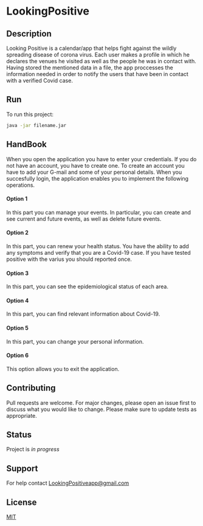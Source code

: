 # LookingPositive
## Description
Looking Positive is a calendar/app that helps fight against the wildly spreading disease of corona virus. Each user makes a profile 
in which he declares the venues he visited as well as the people he was in contact with. Having stored the mentioned data in a file,
the app proccesses the information needed in order to notify the users that have been in contact with a verified Covid case.
## Run
To run this project:

```bash
java -jar filename.jar
```
## HandBook
When you open the application you have to enter your credentials.
If you do not have an account, you have to create one.
To create an account you have to add your G-mail and some of your personal details.
When you succesfully login, the application enables you to implement the following operations.

#### Option 1
In this part you can manage your events.
In particular, you can create and see current and future events, as well as delete future events.
#### Option 2
In this part, you can renew your health status.
You have the ability to add any symptoms and verify that you are a Covid-19 case.
If you have tested positive with the varius you should reported once.
#### Option 3
In this part, you can see the epidemiological status of each area.
#### Option 4
In this part, you can find relevant information about Covid-19.
#### Option 5
In this part, you can change your personal information.
#### Option 6
This option allows you to exit the application.

## Contributing
Pull requests are welcome. For major changes, please open an issue first to discuss what you would like to change.
Please make sure to update tests as appropriate.

## Status
Project is _in progress_

## Support
For help contact LookingPositiveapp@gmail.com

## License
[MIT](https://choosealicense.com/licenses/mit/)
